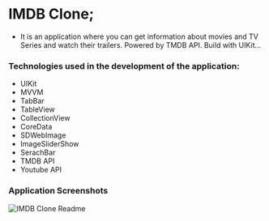# IMDB Clone;
- It is an application where you can get information about movies and TV Series and watch their trailers. Powered by TMDB API. Build with UIKit...

### Technologies used in the development of the application:
- UIKit
- MVVM
- TabBar
- TableView
- CollectionView
- CoreData
- SDWebImage
- ImageSliderShow
- SerachBar
- TMDB API
- Youtube API

### Application Screenshots



![IMDB Clone Readme](https://user-images.githubusercontent.com/104249732/223873409-bbab365a-ad19-438b-99c0-6465846f0d57.png)



<!--
![Home](https://user-images.githubusercontent.com/104249732/223573871-73b18ffb-c9eb-4498-9ab5-86c45264ed4e.png)

<kbd><img src="https://github.com/hakanbaran/HDMovieHell/blob/main/IMDB%20Clone%20Photo/HomeVC1A.png" width="250" height="509"/></kbd> <kbd><img src="https://github.com/hakanbaran/HDMovieHell/blob/main/IMDB%20Clone%20Photo/HomeVC2A.png" width="250" height="509"/></kbd> <kbd><img src="https://github.com/hakanbaran/HDMovieHell/blob/main/IMDB%20Clone%20Photo/DetailsVC3.png" width="250" height="509"/></kbd> <kbd><img src="https://github.com/hakanbaran/HDMovieHell/blob/main/IMDB%20Clone%20Photo/DetailsVC3A.png" width="250" height="509"/></kbd> <kbd><img src="https://github.com/hakanbaran/HDMovieHell/blob/main/IMDB%20Clone%20Photo/SearchVC5.png" width="250" height="509"/></kbd> <kbd><img src="https://github.com/hakanbaran/HDMovieHell/blob/main/IMDB%20Clone%20Photo/DownloadVC6.png" width="250" height="509"/></kbd>

--!>
